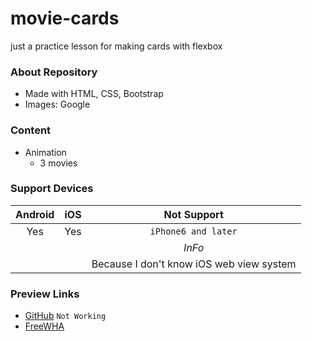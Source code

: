 # movie-cards
just a practice lesson for making cards with flexbox

### About Repository
* Made with HTML, CSS, Bootstrap
* Images: Google

### Content
* Animation
  * 3 movies

### Support Devices
|Android|iOS|Not Support|
|:-----:|:-:|:-----------------:|
|Yes    |Yes|`iPhone6 and later`|
|||_InFo_|
|||Because I don't know iOS web view system|


### Preview Links
* [GitHub](https://tester-9e.github.io/movie-cards/) `Not Working`
* [FreeWHA](https://ppzh0.freevar.com/p/movie-cards/index.html)
